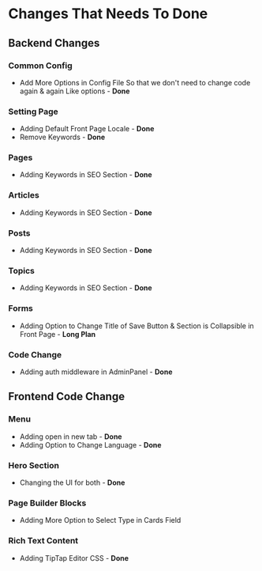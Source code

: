 # Changes That Needs To Done

## Backend Changes

### Common Config

- Add More Options in Config File So that we don't need to change code again & again Like options - **Done**

### Setting Page

- Adding Default Front Page Locale - **Done**
- Remove Keywords - **Done**

### Pages

- Adding Keywords in SEO Section - **Done**

### Articles

- Adding Keywords in SEO Section - **Done**

### Posts

- Adding Keywords in SEO Section - **Done**

### Topics

- Adding Keywords in SEO Section - **Done**

### Forms

- Adding Option to Change Title of Save Button & Section is Collapsible in Front Page - **Long Plan**

### Code Change

- Adding auth middleware in AdminPanel - **Done**

## Frontend Code Change

### Menu

- Adding open in new tab - **Done**
- Adding Option to Change Language - **Done**

### Hero Section

- Changing the UI for both - **Done**

### Page Builder Blocks

- Adding More Option to Select Type in Cards Field

### Rich Text Content

- Adding TipTap Editor CSS - **Done**
